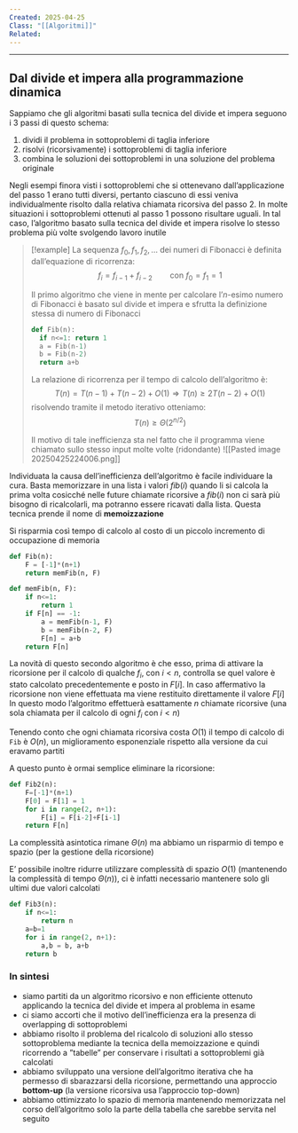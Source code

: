 ```yaml
---
Created: 2025-04-25
Class: "[[Algoritmi]]"
Related:
---
```

---
## Dal divide et impera alla programmazione dinamica
Sappiamo che gli algoritmi basati sulla tecnica del divide et impera seguono i 3 passi di questo schema:
1. dividi il problema in sottoproblemi di taglia inferiore
2. risolvi (ricorsivamente) i sottoproblemi di taglia inferiore
3. combina le soluzioni dei sottoproblemi in una soluzione del problema originale

Negli esempi finora visti i sottoproblemi che si ottenevano dall’applicazione del passo $1$ erano tutti diversi, pertanto ciascuno di essi veniva individualmente risolto dalla relativa chiamata ricorsiva del passo $2$. In molte situazioni i sottoproblemi ottenuti al passo $1$ possono risultare uguali. In tal caso, l’algoritmo basato sulla tecnica del divide et impera risolve lo stesso problema più volte svolgendo lavoro inutile

>[!example]
>La sequenza $f_{0},f_{1},f_{2},\dots$ dei numeri di Fibonacci è definita dall’equazione di ricorrenza:
>$$f_{i}=f_{i-1}+f_{i-2}\qquad \text{con }f_{0}=f_{1}=1$$
>
>Il primo algoritmo che viene in mente per calcolare l’$n$-esimo numero di Fibonacci è basato sul divide et impera e sfrutta la definizione stessa di numero di Fibonacci
>
>```python
>def Fib(n):
>	if n<=1: return 1
>	a = Fib(n-1)
>	b = Fib(n-2)
>	return a+b
>```
>
>La relazione di ricorrenza per il tempo di calcolo dell’algoritmo  è:
>$$T(n)=T(n-1)+T(n-2)+O(1)\Longrightarrow T(n)\geq 2T(n-2)+O(1)$$
>risolvendo tramite il metodo iterativo otteniamo:
>$$T(n)\geq \Theta(2^{n/2})$$
>
>Il motivo di tale inefficienza sta nel fatto che il programma viene chiamato sullo stesso input molte volte (ridondante)
>![[Pasted image 20250425224006.png]]

Individuata la causa dell’inefficienza dell’algoritmo è facile individuare la cura. Basta memorizzare in una lista i valori $fib(i)$ quando li si calcola la prima volta cosicché nelle future chiamate ricorsive a $fib(i)$ non ci sarà più bisogno di ricalcolarli, ma potranno essere ricavati dalla lista. Questa tecnica prende il nome di **memoizzazione**

Si risparmia così tempo di calcolo al costo di un piccolo incremento di occupazione di memoria

```python
def Fib(n):
	F = [-1]*(n+1)
	return memFib(n, F)

def memFib(n, F):
	if n<=1:
		return 1
	if F[n] == -1:
		a = memFib(n-1, F)
		b = memFib(n-2, F)
		F[n] = a+b
	return F[n]
```
La novità di questo secondo algoritmo è che esso, prima di attivare la ricorsione per il calcolo di qualche $f_{i}$, con $i<n$, controlla se quel valore è stato calcolato precedentemente e posto in $F[i]$. In caso affermativo la ricorsione non viene effettuata ma viene restituito direttamente il valore $F[i]$
In questo modo l’algoritmo effettuerà esattamente $n$ chiamate ricorsive (una sola  chiamata per il calcolo di ogni $f_{i}$ con $i<n$)

Tenendo conto che ogni chiamata ricorsiva costa $O(1)$ il tempo di calcolo di `Fib` è $O(n)$, un miglioramento esponenziale rispetto alla versione da cui eravamo partiti

A questo punto è ormai semplice eliminare la ricorsione:
```python
def Fib2(n):
	F=[-1]*(n+1)
	F[0] = F[1] = 1
	for i in range(2, n+1):
		F[i] = F[i-2]+F[i-1]
	return F[n]
```
La complessità asintotica rimane $\Theta(n)$ ma abbiamo un risparmio di tempo e spazio (per la gestione della ricorsione)

E’ possibile inoltre ridurre utilizzare complessità di spazio $O(1)$ (mantenendo la complessità di tempo $\Theta(n)$), ci è infatti necessario mantenere solo gli ultimi due valori calcolati
```python
def Fib3(n):
	if n<=1:
		return n
	a=b=1
	for i in range(2, n+1):
		a,b = b, a+b
	return b
```

### In sintesi
- siamo partiti da un algoritmo ricorsivo e non efficiente ottenuto applicando la tecnica del divide et impera al problema in esame
- ci siamo accorti che il motivo dell’inefficienza era la presenza di overlapping di sottoproblemi
- abbiamo risolto il problema del ricalcolo di soluzioni allo stesso sottoproblema mediante la tecnica della memoizzazione e quindi ricorrendo a ”tabelle” per conservare i risultati a sottoproblemi già calcolati
- abbiamo sviluppato una versione dell’algoritmo iterativa che ha permesso di sbarazzarsi della ricorsione, permettando una approccio **bottom-up** (la versione ricorsiva usa l’approccio top-down)
- abbiamo ottimizzato lo spazio di memoria mantenendo memorizzata nel corso dell’algoritmo solo la parte della tabella che sarebbe servita nel seguito
